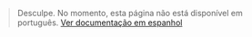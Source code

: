 >Desculpe. No momento, esta página não está disponível em português.
>[Ver documentação em espanhol](https://www.mercadopago.com.ar/developers/es/guides/manage-account/available-money/api/)
